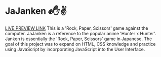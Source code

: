 # JaJanken ✊✋✌
[LIVE PREVIEW LINK](https://radiant-chebakia-12686f.netlify.app/)
This is a 'Rock, Paper, Scissors' game against the computer. JaJanken is a reference to the popular anime 'Hunter x Hunter'. Janken is essentially the 'Rock, Paper, Scissors' game in Japanese. The goal of this project was to expand on HTML, CSS knowledge and practice using JavaScript by incorporating JavaScript into the User Interface.
